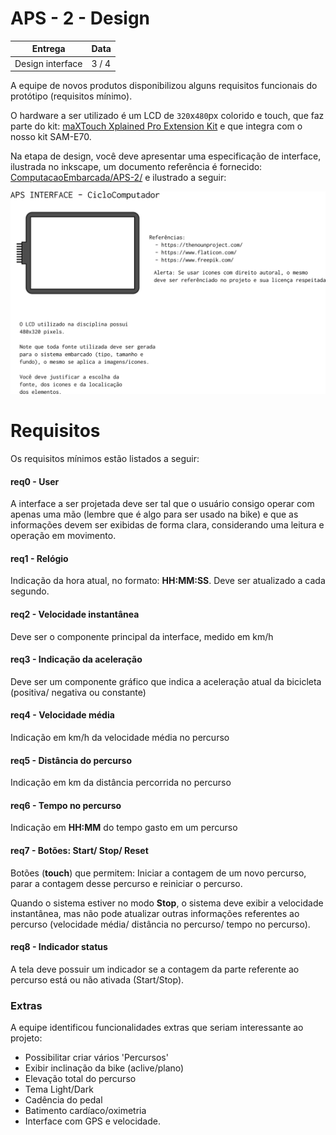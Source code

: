 # APS - 2 - Design 

| Entrega          | Data  |
| ------           | ----  |
| Design interface | 3 / 4 |

A equipe de novos produtos disponibilizou alguns requisitos funcionais do protótipo
(requisitos mínimo). 

O hardware a ser utilizado é um LCD de `320`x`480`px colorido e touch, que faz parte
do kit: [maXTouch Xplained Pro Extension
Kit](https://www.microchip.com/DevelopmentTools/ProductDetails/ATMXT-XPRO) e que
integra com o nosso kit SAM-E70.

Na etapa de design, você deve apresentar uma especificação de interface,
ilustrada no inkscape, um documento referência é fornecido:
[ComputacaoEmbarcada/APS-2/](https://github.com/Insper/ComputacaoEmbarcada/tree/master/APS-2)
e ilustrado a seguir:

![](imgs/APS-2/maxTouch.png)

# Requisitos

Os requisitos mínimos estão listados a seguir:

#### req0 - User

A interface a ser projetada deve ser tal que o
usuário consigo operar com apenas uma mão (lembre que é algo para ser usado na
bike) e que as informações devem ser exibidas de forma clara, considerando uma
leitura e operação em movimento.

#### req1 - Relógio

Indicação da hora atual, no formato: **HH:MM:SS**. Deve ser atualizado a cada
segundo.

#### req2 - Velocidade instantânea

Deve ser o componente principal da interface, medido em km/h

#### req3 - Indicação da aceleração

Deve ser um componente gráfico que indica a aceleração atual da bicicleta
(positiva/ negativa ou constante)

#### req4 - Velocidade média

Indicação em km/h da velocidade média no percurso

#### req5 - Distância do percurso

Indicação em km da distância percorrida no percurso

#### req6 - Tempo no percurso

Indicação em **HH:MM** do tempo gasto em um percurso

#### req7 - Botões: Start/ Stop/ Reset

Botões (**touch**) que permitem: Iniciar a contagem de um novo percurso, parar a
contagem desse percurso e reiniciar o percurso.

Quando o sistema estiver no modo **Stop**, o sistema deve exibir a velocidade instantânea, mas não pode atualizar outras informações referentes ao percurso (velocidade média/ distância no percurso/ tempo no percurso).

#### req8 - Indicador status

A tela deve possuir um indicador se a contagem da parte referente ao percurso
está ou não ativada (Start/Stop).

### Extras 

A equipe identificou funcionalidades extras que seriam interessante ao projeto:

- Possibilitar criar vários 'Percursos'
- Exibir inclinação da bike (aclive/plano)
- Elevação total do percurso 
- Tema Light/Dark
- Cadência do pedal
- Batimento cardíaco/oximetria 
- Interface com GPS e velocidade.

